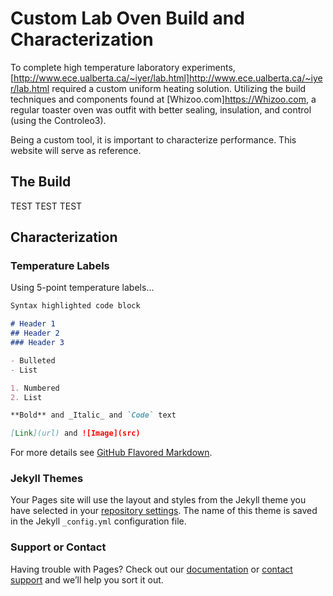 # Custom Lab Oven Build and Characterization

To complete high temperature laboratory experiments, [http://www.ece.ualberta.ca/~iyer/lab.html]http://www.ece.ualberta.ca/~iyer/lab.html required a custom uniform heating solution. Utilizing the build techniques and components found at [Whizoo.com]https://Whizoo.com, a regular toaster oven was outfit with better sealing, insulation, and control (using the Controleo3).

Being a custom tool, it is important to characterize performance. This website will serve as reference.

## The Build

TEST TEST TEST

## Characterization

### Temperature Labels
Using 5-point temperature labels...

```markdown
Syntax highlighted code block

# Header 1
## Header 2
### Header 3

- Bulleted
- List

1. Numbered
2. List

**Bold** and _Italic_ and `Code` text

[Link](url) and ![Image](src)
```

For more details see [GitHub Flavored Markdown](https://guides.github.com/features/mastering-markdown/).

### Jekyll Themes

Your Pages site will use the layout and styles from the Jekyll theme you have selected in your [repository settings](https://github.com/brentlabs/brentlab.github.io/settings). The name of this theme is saved in the Jekyll `_config.yml` configuration file.

### Support or Contact

Having trouble with Pages? Check out our [documentation](https://docs.github.com/categories/github-pages-basics/) or [contact support](https://github.com/contact) and we’ll help you sort it out.
